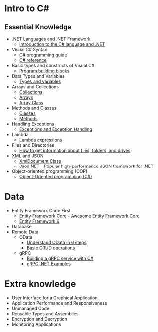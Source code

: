 # Intro to C#

## Essential Knowledge
* .NET Languages and .NET Framework
  * [Introduction to the C# language and .NET](https://docs.microsoft.com/en-us/dotnet/csharp/getting-started/introduction-to-the-csharp-language-and-the-net-framework)
* Visual C# Syntax
  * [C# programming guide](https://docs.microsoft.com/en-us/dotnet/csharp/programming-guide/)
  * [C# reference](https://docs.microsoft.com/en-us/dotnet/csharp/language-reference/)
* Basic types and constructs of Visual C#
  * [Program building blocks](https://docs.microsoft.com/en-us/dotnet/csharp/tour-of-csharp/program-building-blocks)
* Data Types and Variables
  * [Types and variables](https://docs.microsoft.com/en-us/dotnet/csharp/tour-of-csharp/#types-and-variables)
* Arrays and Collections
  * [Collections](https://docs.microsoft.com/en-us/dotnet/csharp/programming-guide/concepts/collections)
  * [Arrays](https://docs.microsoft.com/en-us/dotnet/csharp/programming-guide/arrays/)
  * [Array Class](https://docs.microsoft.com/en-us/dotnet/api/system.array)
* Methods and Classes
  * [Classes](https://docs.microsoft.com/en-us/dotnet/csharp/programming-guide/classes-and-structs/classes)
  * [Methods](https://docs.microsoft.com/en-us/dotnet/csharp/programming-guide/classes-and-structs/methods)
* Handling Exceptions
  * [Exceptions and Exception Handling](https://docs.microsoft.com/en-us/dotnet/csharp/programming-guide/exceptions)
* Lambda
  * [Lambda expressions](https://docs.microsoft.com/en-us/dotnet/csharp/language-reference/operators/lambda-expressions)
* Files and Directories
  * [How to get information about files, folders, and drives](https://docs.microsoft.com/en-us/dotnet/csharp/programming-guide/file-system/how-to-get-information-about-files-folders-and-drives)
* XML and JSON
  * [XmlDocument Class](https://docs.microsoft.com/en-us/dotnet/api/system.xml.xmldocument)
  * [Json.NET](https://www.newtonsoft.com/json) - Popular high-performance JSON framework for .NET
* Object-oriented programming (OOP)
  * [Object-Oriented programming (C#)](https://docs.microsoft.com/en-us/dotnet/csharp/programming-guide/concepts/object-oriented-programming)

# Data
* Entity Framework Code First
  * [Entity Framework Core](https://github.com/NajiElKotob/Awesome-EntityFrameworkCore) - Awesome Entity Framework Core
  * [Entity Framework 6](https://docs.microsoft.com/en-us/ef/ef6/)
* Database
* Remote Data
  * OData
    * [Understand OData in 6 steps](https://www.odata.org/getting-started/understand-odata-in-6-steps/)
    * [Basic CRUD operations](https://docs.microsoft.com/en-us/odata/client/getting-started)
  * gRPC
    * [Building a gRPC service with C#](https://codelabs.developers.google.com/codelabs/cloud-grpc-csharp/index.html)
    * [gRPC .NET Examples](https://github.com/meteatamel/grpc-samples-dotnet)

# Extra knowledge
* User Interface for a Graphical Application
* Application Performance and Responsiveness
* Unmanaged Code
* Reusable Types and Assemblies
* Encryption and Decryption
* Monitoring Applications
